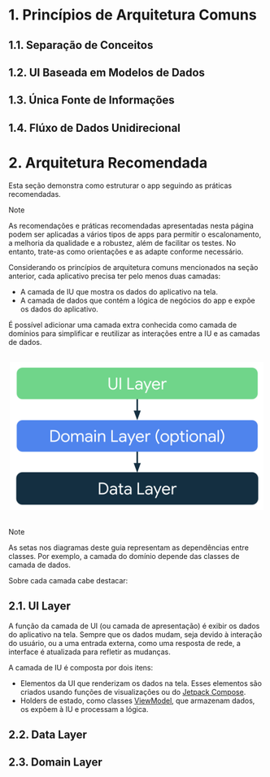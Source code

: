 # 1. Princípios de Arquitetura Comuns

## 1.1. Separação de Conceitos

## 1.2. UI Baseada em Modelos de Dados

## 1.3. Única Fonte de Informações

## 1.4. Flúxo de Dados Unidirecional

# 2. Arquitetura Recomendada

Esta seção demonstra como estruturar o app seguindo as práticas recomendadas.

> [!Note]
> As recomendações e práticas recomendadas apresentadas nesta página podem ser aplicadas a vários tipos de apps para permitir o escalonamento, a melhoria da qualidade e a robustez, além de facilitar os testes. No entanto, trate-as como orientações e as adapte conforme necessário.

Considerando os princípios de arquitetura comuns mencionados na seção anterior, cada aplicativo precisa ter pelo menos duas camadas:

- A camada de IU que mostra os dados do aplicativo na tela.
- A camada de dados que contém a lógica de negócios do app e expõe os dados do aplicativo.

É possível adicionar uma camada extra conhecida como camada de domínios para simplificar e reutilizar as interações entre a IU e as camadas de dados.

<br>
<div align="center">
<img style="width: 500px;" src="../assets/mad-arch-overview.png"/>
</div>
<br>

> [!Note]
> As setas nos diagramas deste guia representam as dependências entre classes. Por exemplo, a camada do domínio depende das classes de camada de dados.

Sobre cada camada cabe destacar:

## 2.1. UI Layer

A função da camada de UI (ou camada de apresentação) é exibir os dados do aplicativo na tela. Sempre que os dados mudam, seja devido à interação do usuário, ou a uma entrada externa, como uma resposta de rede, a interface é atualizada para refletir as mudanças.

A camada de IU é composta por dois itens:

- Elementos da UI que renderizam os dados na tela. Esses elementos são criados usando funções de visualizações ou do [Jetpack Compose](https://developer.android.com/jetpack/compose?hl=pt-br).
- Holders de estado, como classes [ViewModel](https://developer.android.com/topic/libraries/architecture/viewmodel?hl=pt-br), que armazenam dados, os expõem à IU e processam a lógica.

## 2.2. Data Layer

## 2.3. Domain Layer
